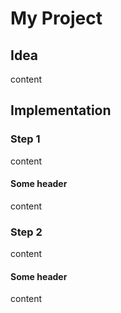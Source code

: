 # My Project

## Idea

content

## Implementation

### Step 1

content

#### Some header

content

### Step 2

content

#### Some header

content

